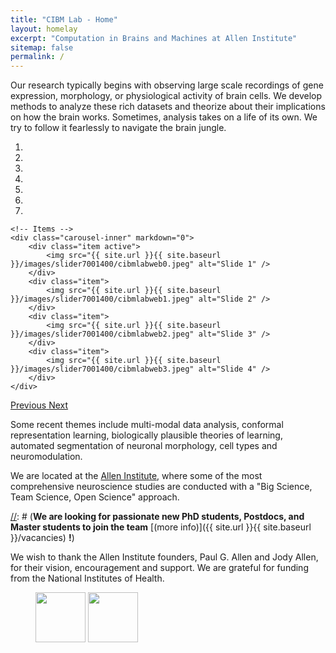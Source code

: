 ```yaml
---
title: "CIBM Lab - Home"
layout: homelay
excerpt: "Computation in Brains and Machines at Allen Institute"
sitemap: false
permalink: /
---
```


Our research typically begins with observing large scale recordings of gene expression, morphology, or physiological activity of brain cells. We develop methods to analyze these rich datasets and theorize about their implications on how the brain works. Sometimes, analysis takes on a life of its own. We try to follow it fearlessly to navigate the brain jungle.


<div markdown="0" id="carousel" class="carousel slide" data-ride="carousel" data-interval="4000" data-pause="hover" >
    <!-- Menu -->
    <ol class="carousel-indicators">
        <li data-target="#carousel" data-slide-to="0" class="active"></li>
        <li data-target="#carousel" data-slide-to="1"></li>
        <li data-target="#carousel" data-slide-to="2"></li>
        <li data-target="#carousel" data-slide-to="3"></li>
        <li data-target="#carousel" data-slide-to="4"></li>
        <li data-target="#carousel" data-slide-to="5"></li>
        <li data-target="#carousel" data-slide-to="6"></li>
    </ol>

    <!-- Items -->
    <div class="carousel-inner" markdown="0">
        <div class="item active">
            <img src="{{ site.url }}{{ site.baseurl }}/images/slider7001400/cibmlabweb0.jpeg" alt="Slide 1" />
        </div>
        <div class="item">
            <img src="{{ site.url }}{{ site.baseurl }}/images/slider7001400/cibmlabweb1.jpeg" alt="Slide 2" />
        </div>
        <div class="item">
            <img src="{{ site.url }}{{ site.baseurl }}/images/slider7001400/cibmlabweb2.jpeg" alt="Slide 3" />
        </div>
        <div class="item">
            <img src="{{ site.url }}{{ site.baseurl }}/images/slider7001400/cibmlabweb3.jpeg" alt="Slide 4" />
        </div>
    </div>
  <a class="left carousel-control" href="#carousel" role="button" data-slide="prev">
    <span class="glyphicon glyphicon-chevron-left" aria-hidden="true"></span>
    <span class="sr-only">Previous</span>
  </a>
  <a class="right carousel-control" href="#carousel" role="button" data-slide="next">
    <span class="glyphicon glyphicon-chevron-right" aria-hidden="true"></span>
    <span class="sr-only">Next</span>
  </a>
</div>

Some recent themes include multi-modal data analysis, conformal representation learning, biologically plausible theories of learning, automated segmentation of neuronal morphology, cell types and neuromodulation.

We are located at the [Allen Institute](https://www.alleninstitute.org), where some of the most comprehensive neuroscience studies are conducted with a "Big Science, Team Science, Open Science" approach.

[//]: # (Exchanging ideas with such a distinguished community of researchers has been empowering.)

[//]: # (Our backgrounds are as diverse as the problems we are interested in: Electrical Engineering, Physics, Applied Mathematics, Chemistry, Computer Science.)

[//]: # (**We are  looking for passionate new PhD students, Postdocs, and Master students to join the team** [(more info)]({{ site.url }}{{ site.baseurl }}/vacancies) **!**)


We wish to thank the Allen Institute founders, Paul G. Allen and Jody Allen, for their vision, encouragement and support. We are grateful for funding from the National Institutes of Health.

<figure class="fourth">
  <a href="https://www.alleninstitute.org"><img src="{{ site.url }}{{ site.baseurl }}/images/logopic/AI_Color_logo.png" style="height: 80px"></a>
  <a href="https://www.nih.gov/"><img src="{{ site.url }}{{ site.baseurl }}/images/logopic/nih2012_logo.png" style="height: 80px"></a>
</figure>
